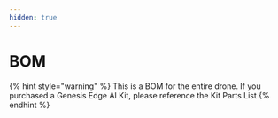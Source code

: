 ```yaml
---
hidden: true
---
```


# BOM



{% hint style="warning" %}
This is a BOM for the entire drone. If you purchased a Genesis Edge AI Kit, please reference the Kit Parts List&#x20;
{% endhint %}
